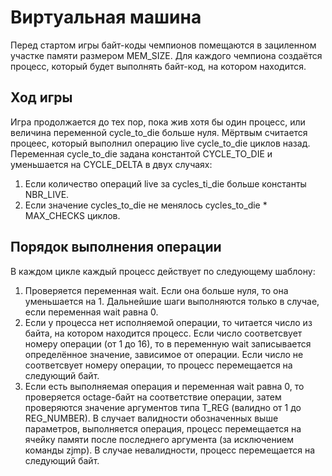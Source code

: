 # Виртуальная машина
Перед стартом игры байт-коды чемпионов помещаются в зациленном участке памяти размером MEM_SIZE. Для каждого чемпиона создаётся процесс, который будет выполнять байт-код, на котором находится.
## Ход игры
Игра продолжается до тех пор, пока жив хотя бы один процесс, или величина переменной cycle_to_die больше нуля. Мёртвым считается процеес, который выполнил операцию live cycle_to_die циклов назад.
Переменная cycle_to_die задана константой CYCLE_TO_DIE и уменьшается на CYCLE_DELTA в двух случаях:
1) Если количество операций live за cycles_ti_die больше константы NBR_LIVE.
2) Если значение cycles_to_die не менялось cycles_to_die * MAX_CHECKS циклов.
## Порядок выполнения операции
В каждом цикле каждый процесс действует по следующему шаблону:
1) Проверяется переменная wait. Если она больше нуля, то она уменьшается на 1. Дальнейшие шаги выполняются только в случае, если переменная wait равна 0.
2) Если у процесса нет исполняемой операции, то читается число из байта, на котором находится процесс. Если число соответсвует номеру операции (от 1 до 16), то в переменную wait записывается определённое значение, зависимое от операции. Если число не соответсвует номеру операции, то процесс перемещается на следующий байт.
3) Если есть выполняемая операция и переменная wait равна 0, то проверяется  octage-байт на соответствие операции, затем проверяются значение аргументов типа T_REG (валидно от 1 до REG_NUMBER). В случает валидности обозначенных выше параметров, выполняется операция, процесс перемещается на ячейку памяти после последнего аргумента (за исключением команды zjmp). В случае невалидности, процесс перемещается на следующий байт.
